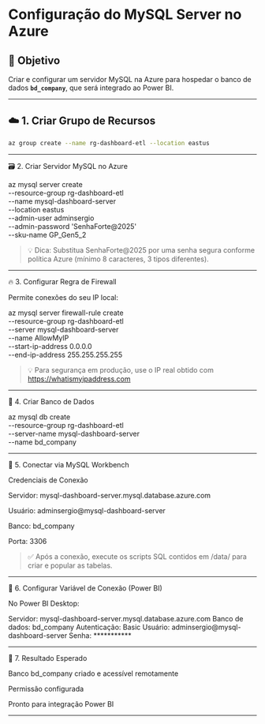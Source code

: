 # Configuração do MySQL Server no Azure

## 🎯 Objetivo
Criar e configurar um servidor MySQL na Azure para hospedar o banco de dados **`bd_company`**, que será integrado ao Power BI.


---

## ☁️ 1. Criar Grupo de Recursos

```bash
az group create --name rg-dashboard-etl --location eastus


```

---


🗃️ 2. Criar Servidor MySQL no Azure

az mysql server create \
  --resource-group rg-dashboard-etl \
  --name mysql-dashboard-server \
  --location eastus \
  --admin-user adminsergio \
  --admin-password 'SenhaForte@2025' \
  --sku-name GP_Gen5_2

> 💡 Dica: Substitua SenhaForte@2025 por uma senha segura conforme política Azure (mínimo 8 caracteres, 3 tipos diferentes).




---

🔥 3. Configurar Regra de Firewall

Permite conexões do seu IP local:

az mysql server firewall-rule create \
  --resource-group rg-dashboard-etl \
  --server mysql-dashboard-server \
  --name AllowMyIP \
  --start-ip-address 0.0.0.0 \
  --end-ip-address 255.255.255.255

> 💡 Para segurança em produção, use o IP real obtido com https://whatismyipaddress.com




---

🧱 4. Criar Banco de Dados

az mysql db create \
  --resource-group rg-dashboard-etl \
  --server-name mysql-dashboard-server \
  --name bd_company


---

🔗 5. Conectar via MySQL Workbench

Credenciais de Conexão

Servidor: mysql-dashboard-server.mysql.database.azure.com

Usuário: adminsergio@mysql-dashboard-server

Banco: bd_company

Porta: 3306


> ✅ Após a conexão, execute os scripts SQL contidos em /data/ para criar e popular as tabelas.




---

🧰 6. Configurar Variável de Conexão (Power BI)

No Power BI Desktop:

Servidor: mysql-dashboard-server.mysql.database.azure.com
Banco de dados: bd_company
Autenticação: Basic
Usuário: adminsergio@mysql-dashboard-server
Senha: ***********


---

🚀 7. Resultado Esperado

Banco bd_company criado e acessível remotamente

Permissão configurada

Pronto para integração Power BI


---
